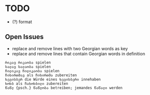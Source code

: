 # TODO



- (?) format



## Open Issues

- replace and remove lines with two Georgian words as key
- replace and remove lines that contain Georgian words in definition

```
რიკავ რიკაობა spielen
სალავ სალაობა spielen
ჩილიკავ ჩილიკაობა spielen
ჩიხირთმავ als ჩიხირთმა zubereiten
ხევისბერ die Würde eines ხევისბერი innehaben
ხოხბ als ჩახოხბილი zubereiten
წაწლ {psch.} წაწლობა betreiben; jemandes წაწალი werden
```
